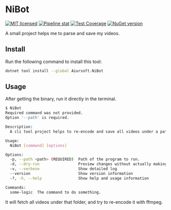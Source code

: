 # NiBot

[![MIT licensed](https://img.shields.io/badge/license-MIT-blue.svg)](https://gitlab.aiursoft.cn/anduin/Ni-Bot/-/blob/master/LICENSE)
[![Pipeline stat](https://gitlab.aiursoft.cn/anduin/Ni-Bot/badges/master/pipeline.svg)](https://gitlab.aiursoft.cn/anduin/Ni-Bot/-/pipelines)
[![Test Coverage](https://gitlab.aiursoft.cn/anduin/Ni-Bot/badges/master/coverage.svg)](https://gitlab.aiursoft.cn/anduin/Ni-Bot/-/pipelines)
[![NuGet version](https://img.shields.io/nuget/v/Aiursoft.NiBot.svg)](https://www.nuget.org/packages/Aiursoft.NiBot/)

A small project helps me to parse and save my videos.

## Install

Run the following command to install this tool:

```bash
dotnet tool install --global Aiursoft.NiBot
```

## Usage

After getting the binary, run it directly in the terminal.

```bash
$ NiBot
Required command was not provided.
Option '--path' is required.

Description:
  A cli tool project helps to re-encode and save all videos under a path.

Usage:
  NiBot [command] [options]

Options:
  -p, --path <path> (REQUIRED)  Path of the program to run.
  -d, --dry-run                 Preview changes without actually making them
  -v, --verbose                 Show detailed log
  --version                     Show version information
  -?, -h, --help                Show help and usage information

Commands:
  some-logic  The command to do something.
```

It will fetch all videos under that folder, and try to re-encode it with ffmpeg.
